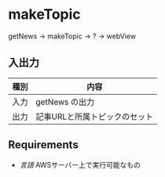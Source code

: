 # makeTopic
getNews -> makeTopic -> ? -> webView

## 入出力

|種別 |内容 |
|----|----|
|入力|getNews の出力|
|出力|記事URLと所属トピックのセット|

## Requirements

- *言語* AWSサーバー上で実行可能なもの